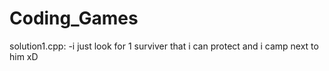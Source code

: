 # Coding_Games

solution1.cpp:
-i just look for 1 surviver that i can protect and i camp next to him xD